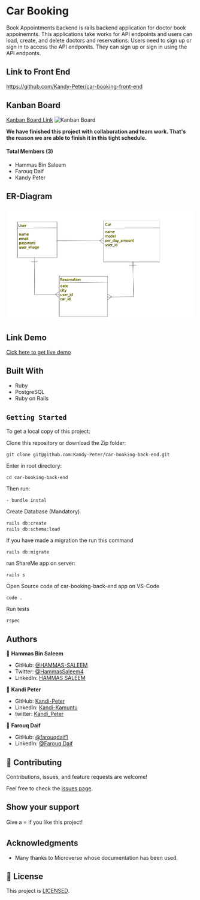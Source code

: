 # Car Booking

Book Appointments backend is rails backend application for doctor book appoinemnts. This applications take works for API endpoints and users can load, create, and delete doctors and reservations. Users need to sign up or sign in to access the API endponits. They can sign up or sign in using the API endponts.

## Link to Front End
https://github.com/Kandy-Peter/car-booking-front-end

## Kanban Board
[Kanban Board Link](https://github.com/Kandy-Peter/car-booking-back-end/projects/1)
![Kanban Board](https://user-images.githubusercontent.com/93039359/174112295-f5748b6e-0454-49c2-8118-18288731158e.png)

**We have finished this project with collaboration and team work. That's the reason we are able to finish it in this tight schedule.**

#### Total Members (3)
- Hammas Bin Saleem
- Farouq Daif
- Kandy Peter

## ER-Diagram

![ER Diagram](./readme_images/final-capstone-erd.png)

## Link Demo

[Cick here to get live demo]()

## Built With

- Ruby
- PostgreSQL
- Ruby on Rails

## `Getting Started`

To get a local copy of this project:

Clone this repository or download the Zip folder:
```
git clone git@github.com:Kandy-Peter/car-booking-back-end.git
```

Enter in root directory:
```
cd car-booking-back-end
```
Then run:
```
- bundle instal
```
Create Database (Mandatory)

```
rails db:create
rails db:schema:load
```

If you have made a migration the run this command

```
rails db:migrate
```

run ShareMe app on server:
```
rails s
```

Open Source code of car-booking-back-end app on VS-Code

```
code .
```
Run tests

```
rspec
```

## Authors

👤 **Hammas Bin Saleem**

- GitHub: [@HAMMAS-SALEEM](https://github.com/HAMMAS-SALEEM)
- Twitter: [@HammasSaleem4](https://twitter.com/HammasSaleem4)
- LinkedIn: [HAMMAS SALEEM](https://www.linkedin.com/in/hammas-saleem)

👤 **Kandi Peter**

- GitHub: [Kandi-Peter](https://github.com/Kandy-Peter)
- LinkedIn: [Kandi-Kamuntu](https://www.linkedin.com/in/kandi-peter-a49590212/)
- twitter: [Kandi_Peter](https://twitter.com/peter_kandy)

👤 **Farouq Daif**
- GitHub: [@farouqdaif1](https://github.com/farouqdaif1)
- LinkedIn: [@Farouq Daif ](https://www.linkedin.com/in/farouqdaif/)

## 🤝 Contributing

Contributions, issues, and feature requests are welcome!

Feel free to check the [issues page](https://github.com/Kandy-Peter/car-booking-back-end/issues).

## Show your support

Give a ⭐️ if you like this project!

## Acknowledgments

- Many thanks to Microverse whose documentation has been used.

## 📝 License

This project is [LICENSED](./LICENSE.md).
